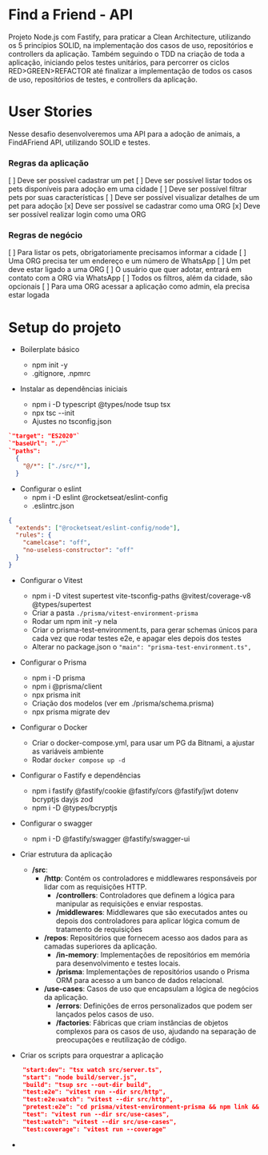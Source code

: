 # Find a Friend - API

Projeto Node.js com Fastify, para praticar a Clean Architecture, utilizando os 5 princípios SOLID, na implementação dos casos de uso, repositórios e controllers da aplicação.
Também seguindo o TDD na criação de toda a aplicação, iniciando pelos testes unitários, para percorrer os ciclos RED>GREEN>REFACTOR até finalizar a implementação de todos os casos de uso, repositórios de testes, e controllers da aplicação.

# User Stories

Nesse desafio desenvolveremos uma API para a adoção de animais, a FindAFriend API, utilizando SOLID e testes.

### Regras da aplicação

[ ] Deve ser possível cadastrar um pet
[ ] Deve ser possível listar todos os pets disponíveis para adoção em uma cidade
[ ] Deve ser possível filtrar pets por suas características
[ ] Deve ser possível visualizar detalhes de um pet para adoção
[x] Deve ser possível se cadastrar como uma ORG
[x] Deve ser possível realizar login como uma ORG

### Regras de negócio

[ ] Para listar os pets, obrigatoriamente precisamos informar a cidade
[ ] Uma ORG precisa ter um endereço e um número de WhatsApp
[ ] Um pet deve estar ligado a uma ORG
[ ] O usuário que quer adotar, entrará em contato com a ORG via WhatsApp
[ ] Todos os filtros, além da cidade, são opcionais
[ ] Para uma ORG acessar a aplicação como admin, ela precisa estar logada

# Setup do projeto

- Boilerplate básico
  - npm init -y
  - .gitignore, .npmrc
  
- Instalar as dependências iniciais
  - npm i -D typescript @types/node tsup tsx
  - npx tsc --init
  - Ajustes no tsconfig.json
```json
`"target": "ES2020"`
`"baseUrl": "./"`
`"paths": 
  { 
    "@/*": ["./src/*"],
  }
```
- Configurar o eslint
  - npm i -D eslint @rocketseat/eslint-config
  - .eslintrc.json
```json
{
  "extends": ["@rocketseat/eslint-config/node"],
  "rules": {
    "camelcase": "off",
    "no-useless-constructor": "off"
  }
}
```

- Configurar o Vitest
  - npm i -D vitest supertest vite-tsconfig-paths @vitest/coverage-v8 @types/supertest
  - Criar a pasta `./prisma/vitest-environment-prisma`
  - Rodar um npm init -y nela
  - Criar o prisma-test-environment.ts, para gerar schemas únicos para cada vez que rodar testes e2e, e apagar eles depois dos testes
  - Alterar no package.json o `"main": "prisma-test-environment.ts",`

- Configurar o Prisma
  - npm i -D prisma
  - npm i @prisma/client
  - npx prisma init
  - Criação dos modelos (ver em ./prisma/schema.prisma)
  - npx prisma migrate dev

- Configurar o Docker
  - Criar o docker-compose.yml, para usar um PG da Bitnami, a ajustar as variáveis ambiente
  - Rodar `docker compose up -d`
  
- Configurar o Fastify e dependências
  - npm i fastify @fastify/cookie @fastify/cors @fastify/jwt dotenv bcryptjs dayjs zod
  - npm i -D @types/bcryptjs

- Configurar o swagger
  - npm i -D @fastify/swagger @fastify/swagger-ui

- Criar estrutura da aplicação
  - **/src**: 
    - **/http**: Contém os controladores e middlewares responsáveis por lidar com as requisições HTTP.
      - **/controllers**: Controladores que definem a lógica para manipular as requisições e enviar respostas.
      - **/middlewares**: Middlewares que são executados antes ou depois dos controladores para aplicar lógica comum de tratamento de requisições
    - **/repos**: Repositórios que fornecem acesso aos dados para as camadas superiores da aplicação.
      - **/in-memory**: Implementações de repositórios em memória para desenvolvimento e testes locais.
      - **/prisma**: Implementações de repositórios usando o Prisma ORM para acesso a um banco de dados relacional.
    - **/use-cases**: Casos de uso que encapsulam a lógica de negócios da aplicação.
      - **/errors**: Definições de erros personalizados que podem ser lançados pelos casos de uso.
      - **/factories**: Fábricas que criam instâncias de objetos complexos para os casos de uso, ajudando na separação de preocupações e reutilização de código.

- Criar os scripts para orquestrar a aplicação
```json
    "start:dev": "tsx watch src/server.ts",
    "start": "node build/server.js",
    "build": "tsup src --out-dir build",
    "test:e2e": "vitest run --dir src/http",
    "test:e2e:watch": "vitest --dir src/http",
    "pretest:e2e": "cd prisma/vitest-environment-prisma && npm link && cd ../.. && npm link vitest-environment-prisma",
    "test": "vitest run --dir src/use-cases",
    "test:watch": "vitest --dir src/use-cases",
    "test:coverage": "vitest run --coverage"
```

- 




